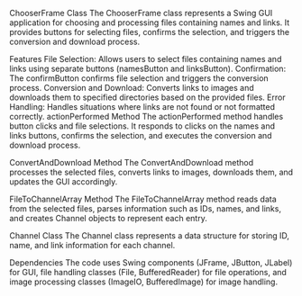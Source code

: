 ChooserFrame Class
The ChooserFrame class represents a Swing GUI application for choosing and processing files containing names and links. It provides buttons for selecting files, confirms the selection, and triggers the conversion and download process.

Features
File Selection: Allows users to select files containing names and links using separate buttons (namesButton and linksButton).
Confirmation: The confirmButton confirms file selection and triggers the conversion process.
Conversion and Download: Converts links to images and downloads them to specified directories based on the provided files.
Error Handling: Handles situations where links are not found or not formatted correctly.
actionPerformed Method
The actionPerformed method handles button clicks and file selections. It responds to clicks on the names and links buttons, confirms the selection, and executes the conversion and download process.

ConvertAndDownload Method
The ConvertAndDownload method processes the selected files, converts links to images, downloads them, and updates the GUI accordingly.

FileToChannelArray Method
The FileToChannelArray method reads data from the selected files, parses information such as IDs, names, and links, and creates Channel objects to represent each entry.

Channel Class
The Channel class represents a data structure for storing ID, name, and link information for each channel.

Dependencies
The code uses Swing components (JFrame, JButton, JLabel) for GUI, file handling classes (File, BufferedReader) for file operations, and image processing classes (ImageIO, BufferedImage) for image handling.
